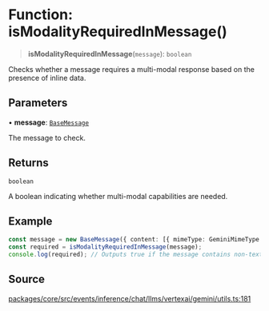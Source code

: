 # Function: isModalityRequiredInMessage()

> **isModalityRequiredInMessage**(`message`): `boolean`

Checks whether a message requires a multi-modal response based on the presence of 
inline data.

## Parameters

• **message**: [`BaseMessage`](../../../../../../../input/load/msgs/base/classes/BaseMessage.md)

The message to check.

## Returns

`boolean`

A boolean indicating whether multi-modal capabilities are needed.

## Example

```typescript
const message = new BaseMessage({ content: [{ mimeType: GeminiMimeType.PNG, data: '...' }] });
const required = isModalityRequiredInMessage(message);
console.log(required); // Outputs true if the message contains non-text content.
```

## Source

[packages/core/src/events/inference/chat/llms/vertexai/gemini/utils.ts:181](https://github.com/VictorS67/encre/blob/42c3bddca4be2d23ad959c1c99381eefbf43789c/packages/core/src/events/inference/chat/llms/vertexai/gemini/utils.ts#L181)
